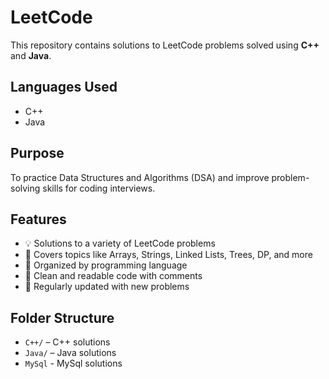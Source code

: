 # LeetCode

This repository contains solutions to LeetCode problems solved using **C++** and **Java**.

## Languages Used
- C++
- Java

## Purpose
To practice Data Structures and Algorithms (DSA) and improve problem-solving skills for coding interviews.

## Features
- 💡 Solutions to a variety of LeetCode problems
- 🧠 Covers topics like Arrays, Strings, Linked Lists, Trees, DP, and more
- 📁 Organized by programming language
- 📝 Clean and readable code with comments
- 🚀 Regularly updated with new problems

## Folder Structure
- `C++/` – C++ solutions
- `Java/` – Java solutions
- `MySql` - MySql solutions
